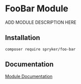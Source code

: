 # FooBar Module

ADD MODULE DESCRIPTION HERE

## Installation

```
composer require spryker/foo-bar
```

## Documentation

[Module Documentation](https://academy.spryker.com/developing_with_spryker/module_guide/modules.html)
